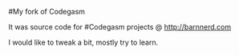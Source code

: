 #My fork of Codegasm

It was source code for #Codegasm projects @ http://barnnerd.com

I would like to tweak a bit, mostly try to learn.
